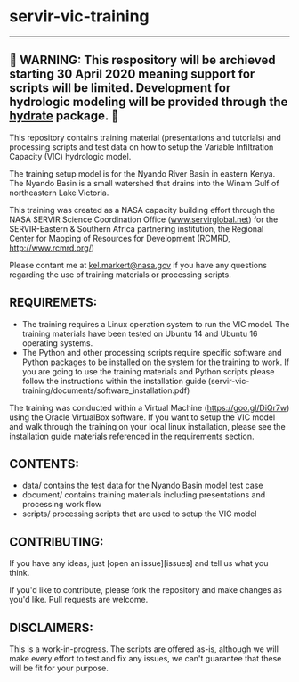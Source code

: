 # servir-vic-training

---
🚨 WARNING: This respository will be archieved starting 30 April 2020 meaning support for scripts will be limited. Development for hydrologic modeling will be provided through the [hydrate](https://github.com/kmarkert/hydrate) package. 🚨
---

This repository contains training material (presentations and tutorials) and processing scripts and test data on how to setup the Variable Infiltration Capacity (VIC) hydrologic model.

The training setup model is for the Nyando River Basin in eastern Kenya. The Nyando Basin is a small watershed that drains into the Winam Gulf of northeastern Lake Victoria.

This training was created as a NASA capacity building effort through the NASA SERVIR Science Coordination Office (www.servirglobal.net) for the SERVIR-Eastern & Southern Africa partnering institution, the Regional Center for Mapping of Resources for Development (RCMRD, http://www.rcmrd.org/)

Please contant me at kel.markert@nasa.gov if you have any questions regarding the use of training materials or processing scripts.

## REQUIREMETS:
- The training requires a Linux operation system to run the VIC model. The training materials have been tested on Ubuntu 14 and Ubuntu 16 operating systems.
- The Python and other processing scripts require specific software and Python packages to be installed on the system for the training to work. If you are going to use the training materials and Python scripts please follow the instructions within the installation guide (servir-vic-training/documents/software_installation.pdf)

The training was conducted within a Virtual Machine (https://goo.gl/DiQr7w) using the Oracle VirtualBox software. If you want to setup the VIC model and walk through the training on your local linux installation, please see the installation guide materials referenced in the requirements section.

## CONTENTS:
- data/ contains the test data for the Nyando Basin model test case
- document/ contains training materials including presentations and processing work flow
- scripts/ processing scripts that are used to setup the VIC model

## CONTRIBUTING:

If you have any ideas, just [open an issue][issues] and tell us what you think.

If you'd like to contribute, please fork the repository and make changes as
you'd like. Pull requests are welcome.

## DISCLAIMERS:

This is a work-in-progress. The scripts are offered as-is, although we will make every effort to test
and fix any issues, we can't guarantee that these will be fit for your purpose.
